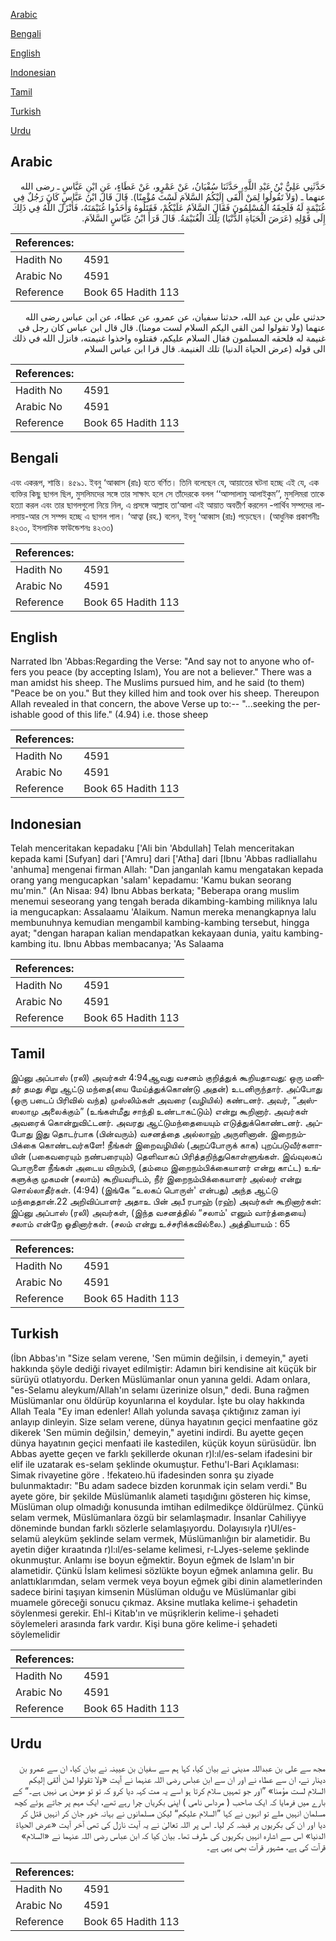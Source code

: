 [Arabic](#arabic)

[Bengali](#bengali)

[English](#english)

[Indonesian](#indonesian)

[Tamil](#tamil)

[Turkish](#turkish)

[Urdu](#urdu)

## Arabic


<div dir="rtl" lang="ar" style={{fontSize:'larger',backgroundColor:'#f8f9fa',padding:20}}>
حَدَّثَنِي عَلِيُّ بْنُ عَبْدِ اللَّهِ، حَدَّثَنَا سُفْيَانُ، عَنْ عَمْرٍو، عَنْ عَطَاءٍ، عَنِ ابْنِ عَبَّاسٍ ـ رضى الله عنهما ـ ‏(‏وَلاَ تَقُولُوا لِمَنْ أَلْقَى إِلَيْكُمُ السَّلاَمَ لَسْتَ مُؤْمِنًا‏)‏‏.‏ قَالَ قَالَ ابْنُ عَبَّاسٍ كَانَ رَجُلٌ فِي غُنَيْمَةٍ لَهُ فَلَحِقَهُ الْمُسْلِمُونَ فَقَالَ السَّلاَمُ عَلَيْكُمْ، فَقَتَلُوهُ وَأَخَذُوا غُنَيْمَتَهُ، فَأَنْزَلَ اللَّهُ فِي ذَلِكَ إِلَى قَوْلِهِ ‏(‏عَرَضَ الْحَيَاةِ الدُّنْيَا‏)‏ تِلْكَ الْغُنَيْمَةُ‏.‏ قَالَ قَرَأَ ابْنُ عَبَّاسٍ السَّلاَمَ‏.‏
</div>
<div style={{backgroundColor:'#f8f9fa',padding:20, marginBottom: 10}}><table> <thead> <tr> <th>References:</th> <th></th> </tr> </thead> <tbody><tr><td>Hadith No</td><td>4591</td></tr><tr><td>Arabic No</td><td>4591</td></tr><tr><td>Reference</td><td>Book 65 Hadith 113</td></tr></tbody></table></div>


<div dir="rtl" lang="ar" style={{fontSize:'larger',backgroundColor:'#f8f9fa',padding:20}}>
حدثني علي بن عبد الله، حدثنا سفيان، عن عمرو، عن عطاء، عن ابن عباس رضى الله عنهما (ولا تقولوا لمن القى اليكم السلام لست مومنا). قال قال ابن عباس كان رجل في غنيمة له فلحقه المسلمون فقال السلام عليكم، فقتلوه واخذوا غنيمته، فانزل الله في ذلك الى قوله (عرض الحياة الدنيا) تلك الغنيمة. قال قرا ابن عباس السلام
</div>
<div style={{backgroundColor:'#f8f9fa',padding:20, marginBottom: 10}}><table> <thead> <tr> <th>References:</th> <th></th> </tr> </thead> <tbody><tr><td>Hadith No</td><td>4591</td></tr><tr><td>Arabic No</td><td>4591</td></tr><tr><td>Reference</td><td>Book 65 Hadith 113</td></tr></tbody></table></div>

## Bengali


<div dir="ltr" lang="bn" style={{fontSize:'larger',backgroundColor:'#f8f9fa',padding:20}}>
এবং একরূপ, শান্তি। ৪৫৯১. ইবনু ‘আব্বাস (রাঃ) হতে বর্ণিত। তিনি বলেছেন যে, আয়াতের ঘটনা হচ্ছে এই যে, এক ব্যক্তির কিছু ছাগল ছিল, মুসলিমদের সঙ্গে তার সাক্ষাৎ হলে সে তাঁদেরকে বলল ‘‘আস্সালামু আলাইকুম’’, মুসলিমরা তাকে হত্যা করল এবং তার ছাগলগুলো নিয়ে নিল, এ প্রসঙ্গে আল্লাহ তা‘আলা এই আয়াত অবতীর্ণ করলেন -পার্থিব সম্পদের লালসায়-আর সে সম্পদ হচ্ছে এ ছাগল পাল। ‘আত্বা (রহ.) বলেন, ইবনু ‘আব্বাস (রাঃ) পড়েছেন। (আধুনিক প্রকাশনীঃ ৪২৩০, ইসলামিক ফাউন্ডেশনঃ ৪২৩৩)
</div>
<div style={{backgroundColor:'#f8f9fa',padding:20, marginBottom: 10}}><table> <thead> <tr> <th>References:</th> <th></th> </tr> </thead> <tbody><tr><td>Hadith No</td><td>4591</td></tr><tr><td>Arabic No</td><td>4591</td></tr><tr><td>Reference</td><td>Book 65 Hadith 113</td></tr></tbody></table></div>

## English


<div dir="ltr" lang="en" style={{fontSize:'larger',backgroundColor:'#f8f9fa',padding:20}}>
Narrated Ibn 'Abbas:Regarding the Verse: "And say not to anyone who offers you peace (by accepting Islam), You are not a believer." There was a man amidst his sheep. The Muslims pursued him, and he said (to them) "Peace be on you." But they killed him and took over his sheep. Thereupon Allah revealed in that concern, the above Verse up to:-- "...seeking the perishable good of this life." (4.94) i.e. those sheep
</div>
<div style={{backgroundColor:'#f8f9fa',padding:20, marginBottom: 10}}><table> <thead> <tr> <th>References:</th> <th></th> </tr> </thead> <tbody><tr><td>Hadith No</td><td>4591</td></tr><tr><td>Arabic No</td><td>4591</td></tr><tr><td>Reference</td><td>Book 65 Hadith 113</td></tr></tbody></table></div>

## Indonesian


<div dir="ltr" lang="id" style={{fontSize:'larger',backgroundColor:'#f8f9fa',padding:20}}>
Telah menceritakan kepadaku ['Ali bin 'Abdullah] Telah menceritakan kepada kami [Sufyan] dari ['Amru] dari ['Atha] dari [Ibnu 'Abbas radliallahu 'anhuma] mengenai firman Allah: "Dan janganlah kamu mengatakan kepada orang yang mengucapkan 'salam' kepadamu: 'Kamu bukan seorang mu'min." (An Nisaa: 94) Ibnu Abbas berkata; "Beberapa orang muslim menemui seseorang yang tengah berada dikambing-kambing miliknya lalu ia mengucapkan: Assalaamu 'Alaikum. Namun mereka menangkapnya lalu membunuhnya kemudian mengambil kambing-kambing tersebut, hingga ayat; "dengan harapan kalian mendapatkan kekayaan dunia, yaitu kambing-kambing itu. Ibnu Abbas membacanya; 'As Salaama
</div>
<div style={{backgroundColor:'#f8f9fa',padding:20, marginBottom: 10}}><table> <thead> <tr> <th>References:</th> <th></th> </tr> </thead> <tbody><tr><td>Hadith No</td><td>4591</td></tr><tr><td>Arabic No</td><td>4591</td></tr><tr><td>Reference</td><td>Book 65 Hadith 113</td></tr></tbody></table></div>

## Tamil


<div dir="ltr" lang="ta" style={{fontSize:'larger',backgroundColor:'#f8f9fa',padding:20}}>
இப்னு அப்பாஸ் (ரலி) அவர்கள் 4:94ஆவது வசனம் குறித்துக் கூறியதாவது: ஒரு மனிதர் தமது சிறு ஆட்டு மந்தை(யை மேய்த்துக்கொண்டு அதன்) உடனிருந்தார். அப்போது (ஒரு படைப் பிரிவில் வந்த) முஸ்லிம்கள் அவரை (வழியில்) கண்டனர். அவர், “அஸ்ஸலாமு அலைக்கும்” (உங்கள்மீது சாந்தி உண்டாகட்டும்) என்று கூறினார். அவர்கள் அவரைக் கொன்றுவிட்டனர். அவரது ஆட்டுமந்தையையும் எடுத்துக்கொண்டனர். அப்போது இது தொடர்பாக (பின்வரும்) வசனத்தை அல்லாஹ் அருளினான். இறைநம்பிக்கை கொண்டவர்களே! நீங்கள் இறைவழியில் (அறப்போருக் காக) புறப்படுவீர்களாயின் (பகைவரையும் நண்பரையும்) தெளிவாகப் பிரித்தறிந்துகொள்ளுங்கள். இவ்வுலகப் பொருளை நீங்கள் அடைய விரும்பி, (தம்மை இறைநம்பிக்கையாளர் என்று காட்ட) உங்களுக்கு முகமன் (சலாம்) கூறியவரிடம், நீர் இறைநம்பிக்கையாளர் அல்லர் என்று சொல்லாதீர்கள். (4:94) (இங்கே “உலகப் பொருள்' என்பது) அந்த ஆட்டு மந்தைதான்.22 அறிவிப்பாளர் அதாஉ பின் அபீ ரபாஹ் (ரஹ்) அவர்கள் கூறினார்கள்: இப்னு அப்பாஸ் (ரலி) அவர்கள், (இந்த வசனத்தில் “சலாம்' எனும் வார்த்தையை) சலாம் என்றே ஓதினார்கள். (சலம் என்று உச்சரிக்கவில்லை.) அத்தியாயம் : 65
</div>
<div style={{backgroundColor:'#f8f9fa',padding:20, marginBottom: 10}}><table> <thead> <tr> <th>References:</th> <th></th> </tr> </thead> <tbody><tr><td>Hadith No</td><td>4591</td></tr><tr><td>Arabic No</td><td>4591</td></tr><tr><td>Reference</td><td>Book 65 Hadith 113</td></tr></tbody></table></div>

## Turkish


<div dir="ltr" lang="tr" style={{fontSize:'larger',backgroundColor:'#f8f9fa',padding:20}}>
(İbn Abbas'ın "Size selam verene, 'Sen mümin değilsin, i demeyin," ayeti hakkında şöyle dediği rivayet edilmiştir: Adamın biri kendisine ait küçük bir sürüyü otlatıyordu. Derken Müslümanlar onun yanına geldi. Adam onlara, "es-Selamu aleykum/Allah'ın selamı üzerinize olsun," dedi. Buna rağmen Müslümanlar onu öldürüp koyunlarına el koydular. İşte bu olay hakkında Allah Teala "Ey iman edenler! Allah yolunda savaşa çıktığınız zaman iyi anlayıp dinleyin. Size selam verene, dünya hayatının geçici menfaatine göz dikerek 'Sen mümin değilsin,' demeyin," ayetini indirdi. Bu ayette geçen dünya hayatının geçici menfaati ile kastedilen, küçük koyun sürüsüdür. İbn Abbas ayette geçen ve farklı şekillerde okunan r)l:ıl/es-selam ifadesini bir elif ile uzatarak es-selam şeklinde okumuştur. Fethu'l-Bari Açıklaması: Simak rivayetine göre . !fekateıo.hü ifadesinden sonra şu ziyade bulunmaktadır: "Bu adam sadece bizden korunmak için selam verdi." Bu ayete göre, bir şekilde Müslümanlık alameti taşıdığını gösteren hiç kimse, Müslüman olup olmadığı konusunda imtihan edilmedikçe öldürülmez. Çünkü selam vermek, Müslümanlara özgü bir selamlaşmadır. İnsanlar Cahiliyye döneminde bundan farklı sözlerle selamlaşıyordu. Dolayısıyla r)Ul/es-selamü aleyküm şeklinde selam vermek, Müslümanlığın bir alametidir. Bu ayetin diğer kıraatında r)l:ıl/es-selame kelimesi, r-LJyes-seleme şeklinde okunmuştur. Anlamı ise boyun eğmektir. Boyun eğmek de Islam'ın bir alametidir. Çünkü İslam kelimesi sözlükte boyun eğmek anlamına gelir. Bu anlattıklarımdan, selam vermek veya boyun eğmek gibi dinin alametlerinden sadece birini taşıyan kimsenin Müslüman olduğu ve Müslümanlar gibi muamele göreceği sonucu çıkmaz. Aksine mutlaka kelime-i şehadetin söylenmesi gerekir. Ehl-i Kitab'ın ve müşriklerin kelime-i şehadeti söylemeleri arasında fark vardır. Kişi buna göre kelime-i şehadeti söylemelidir
</div>
<div style={{backgroundColor:'#f8f9fa',padding:20, marginBottom: 10}}><table> <thead> <tr> <th>References:</th> <th></th> </tr> </thead> <tbody><tr><td>Hadith No</td><td>4591</td></tr><tr><td>Arabic No</td><td>4591</td></tr><tr><td>Reference</td><td>Book 65 Hadith 113</td></tr></tbody></table></div>

## Urdu


<div dir="rtl" lang="ur" style={{fontSize:'larger',backgroundColor:'#f8f9fa',padding:20}}>
مجھ سے علی بن عبداللہ مدینی نے بیان کیا، کہا ہم سے سفیان بن عیینہ نے بیان کیا، ان سے عمرو بن دینار نے، ان سے عطاء نے اور ان سے ابن عباس رضی اللہ عنہما نے آیت «ولا تقولوا لمن ألقى إليكم السلام لست مؤمنا‏» ”اور جو تمہیں سلام کرتا ہو اسے یہ مت کہہ دیا کرو کہ تو تو مومن ہی نہیں ہے۔“ کے بارے میں فرمایا کہ ایک صاحب ( مرداس نامی ) اپنی بکریاں چرا رہے تھے، ایک مہم پر جاتے ہوئے کچھ مسلمان انہیں ملے تو انہوں نے کہا ”السلام علیکم“ لیکن مسلمانوں نے بہانہ خور جان کر انہیں قتل کر دیا اور ان کی بکریوں پر قبضہ کر لیا۔ اس پر اللہ تعالیٰ نے یہ آیت نازل کی تھی آخر آیت «عرض الحياة الدنيا‏» اس سے اشارہ انہیں بکریوں کی طرف تھا۔ بیان کیا کہ ابن عباس رضی اللہ عنہما نے «السلام‏» قرآت کی ہے، مشہور قرآت بھی یہی ہے۔
</div>
<div style={{backgroundColor:'#f8f9fa',padding:20, marginBottom: 10}}><table> <thead> <tr> <th>References:</th> <th></th> </tr> </thead> <tbody><tr><td>Hadith No</td><td>4591</td></tr><tr><td>Arabic No</td><td>4591</td></tr><tr><td>Reference</td><td>Book 65 Hadith 113</td></tr></tbody></table></div>
